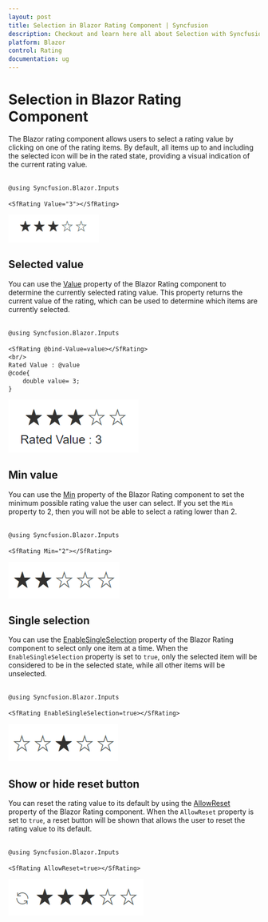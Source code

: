 ```yaml
---
layout: post
title: Selection in Blazor Rating Component | Syncfusion
description: Checkout and learn here all about Selection with Syncfusion Blazor Rating component in Blazor Server App and Blazor WebAssembly App.
platform: Blazor
control: Rating
documentation: ug
---
```


# Selection in Blazor Rating Component

The Blazor rating component allows users to select a rating value by clicking on one of the rating items. By default, all items up to and including the selected icon will be in the rated state, providing a visual indication of the current rating value.

```cshtml

@using Syncfusion.Blazor.Inputs

<SfRating Value="3"></SfRating>

```

![Blazor Rating Component with Selction](./images/blazor-rating-selection.png)

## Selected value

You can use the [Value](https://help.syncfusion.com/cr/blazor/Syncfusion.Blazor.Inputs.SfRating.html#Syncfusion_Blazor_Inputs_SfRating_Value) property of the Blazor Rating component to determine the currently selected rating value. This property returns the current value of the rating, which can be used to determine which items are currently selected.

```cshtml

@using Syncfusion.Blazor.Inputs

<SfRating @bind-Value=value></SfRating>
<br/>
Rated Value : @value
@code{
    double value= 3;    
}

```

![Blazor Rating Component with Selected Value](./images/blazor-rating-selected-value.png)

## Min value

You can use the [Min](https://help.syncfusion.com/cr/blazor/Syncfusion.Blazor.Inputs.SfRating.html#Syncfusion_Blazor_Inputs_SfRating_Min) property of the Blazor Rating component to set the minimum possible rating value the user can select. If you set the `Min` property to 2, then you will not be able to select a rating lower than 2.

```cshtml

@using Syncfusion.Blazor.Inputs

<SfRating Min="2"></SfRating>

```

![Blazor Rating Component with Minimum Value](./images/blazor-rating-min.png)

## Single selection

You can use the [EnableSingleSelection](https://help.syncfusion.com/cr/blazor/Syncfusion.Blazor.Inputs.SfRating.html#Syncfusion_Blazor_Inputs_SfRating_EnableSingleSelection) property of the Blazor Rating component to select only one item at a time. When the `EnableSingleSelection` property is set to `true`, only the selected item will be considered to be in the selected state, while all other items will be unselected.

```cshtml

@using Syncfusion.Blazor.Inputs

<SfRating EnableSingleSelection=true></SfRating>

```

![Blazor Rating Component with Single Selection](./images/blazor-rating-single-selection.png)

## Show or hide reset button

You can reset the rating value to its default by using the [AllowReset](https://help.syncfusion.com/cr/blazor/Syncfusion.Blazor.Inputs.SfRating.html#Syncfusion_Blazor_Inputs_SfRating_AllowReset) property of the Blazor Rating component. When the `AllowReset` property is set to `true`, a reset button will be shown that allows the user to reset the rating value to its default.

```cshtml

@using Syncfusion.Blazor.Inputs

<SfRating AllowReset=true></SfRating>

```

![Blazor Rating Component with Reset button](./images/blazor-rating-allow-reset.png)